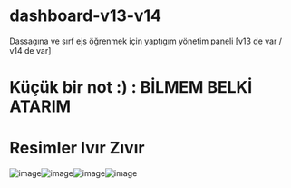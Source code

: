 # dashboard-v13-v14
Dassagına ve sırf ejs öğrenmek için yaptıgım yönetim paneli [v13 de var / v14 de var]

# Küçük bir not :) : BİLMEM BELKİ ATARIM

# Resimler Ivır Zıvır



![image](https://user-images.githubusercontent.com/101521169/218268383-2dda9334-2690-40ad-89b4-1e02ca78b7bb.png)![image](https://user-images.githubusercontent.com/101521169/218268395-2c817c9a-0abb-4e16-9f0a-e2480f96ec27.png)![image](https://user-images.githubusercontent.com/101521169/218268400-35155393-a82a-43c2-9cfb-540e4240a40f.png)![image](https://user-images.githubusercontent.com/101521169/218268418-7a63a561-cb68-4511-8afe-ad10d1dce87a.png)




